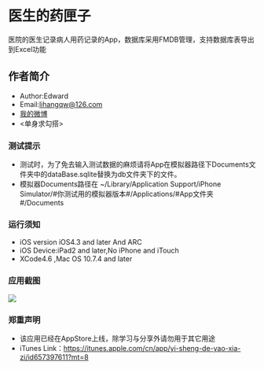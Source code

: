 医生的药匣子
===================================================================

医院的医生记录病人用药记录的App，数据库采用FMDB管理，支持数据库表导出到Excel功能

作者简介
--------------------------------------------------------------------
* Author:Edward  
* Email:lihangqw@126.com <br />
* [我的微博](http://weibo.com/u/2715944641?wvr=5&)<br />
* <单身求勾搭>

###	测试提示
* 测试时，为了免去输入测试数据的麻烦请将App在模拟器路径下Documents文件夹中的dataBase.sqlite替换为db文件夹下的文件。<br />
* 模拟器Documents路径在 ~/Library/Application Support/iPhone Simulator/#你测试用的模拟器版本#/Applications/#App文件夹#/Documents

### 运行须知
* iOS version iOS4.3 and later And ARC <br />
* iOS Device:iPad2 and later,No iPhone and iTouch
* XCode4.6 ,Mac OS 10.7.4 and later

### 应用截图
![ ](https://github.com/edwardean/Med/blob/master/Med/jieping.png?raw=true)


### 郑重声明
* 该应用已经在AppStore上线，除学习与分享外请勿用于其它用途
* iTunes Link：https://itunes.apple.com/cn/app/yi-sheng-de-yao-xia-zi/id657397611?mt=8